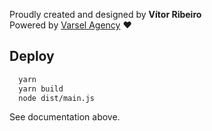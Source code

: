 Proudly created and designed by **Vítor Ribeiro** <br>
Powered by [Varsel Agency](https://varsel.com.br) :heart:



## Deploy
```bash
  yarn
  yarn build
  node dist/main.js 
```



See documentation above.